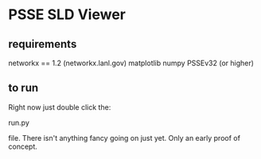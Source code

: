 PSSE SLD Viewer
===============

requirements
------------

networkx == 1.2 (networkx.lanl.gov)
matplotlib
numpy
PSSEv32 (or higher)


to run
------

Right now just double click the:

run.py 

file. There isn't anything fancy going on just yet. Only an early proof of concept.